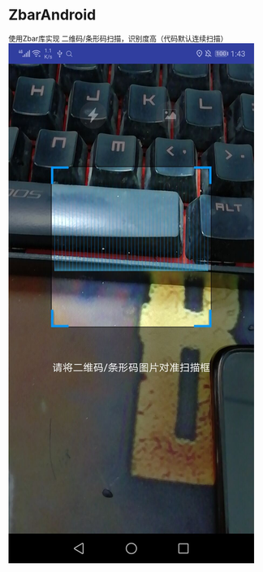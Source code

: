 # ZbarAndroid
  使用Zbar库实现 二维码/条形码扫描，识别度高（代码默认连续扫描）
 ![image](https://github.com/chen1128/up72Scan/blob/master/img/img1.jpg)

